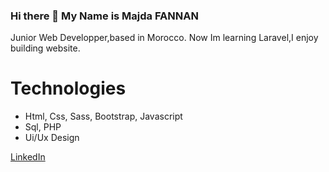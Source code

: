 ### Hi there 👋 My Name is Majda FANNAN

Junior Web Developper,based in Morocco. Now Im learning Laravel,I enjoy building website.

<h1>Technologies</h1>
  
<ul>
  <li>Html, Css, Sass, Bootstrap, Javascript</li>
  <li>Sql, PHP</li>
  <li>Ui/Ux Design</li>
</ul>  

<div></div>
<div></div>
<div></div>
<a href="https://www.linkedin.com/in/majda-fannan-030640110/"> LinkedIn<a>



